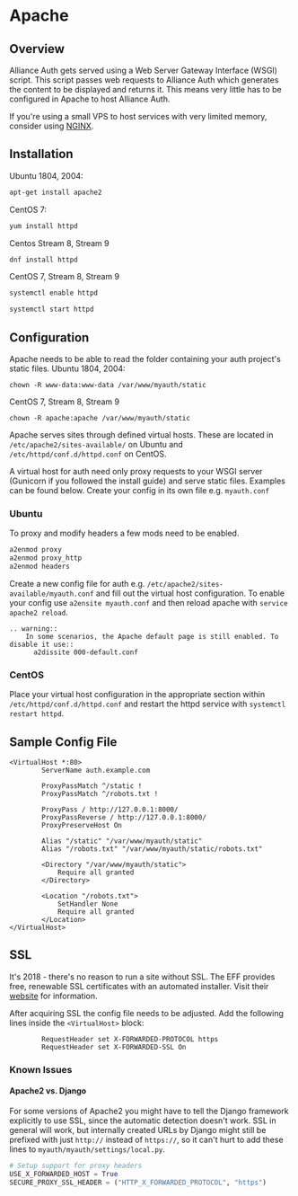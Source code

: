# Apache

## Overview

Alliance Auth gets served using a Web Server Gateway Interface (WSGI) script. This script passes web requests to Alliance Auth which generates the content to be displayed and returns it. This means very little has to be configured in Apache to host Alliance Auth.

If you're using a small VPS to host services with very limited memory, consider using [NGINX](nginx.md).

## Installation

Ubuntu 1804, 2004:
```bash
apt-get install apache2
```

CentOS 7:
```bash
yum install httpd
```
Centos Stream 8, Stream 9
```bash
dnf install httpd
```

CentOS 7, Stream 8, Stream 9
```bash
systemctl enable httpd
```

```bash
systemctl start httpd
```
## Configuration

Apache needs to be able to read the folder containing your auth project's static files.
Ubuntu 1804, 2004:
```
chown -R www-data:www-data /var/www/myauth/static
```
CentOS 7, Stream 8, Stream 9
```
chown -R apache:apache /var/www/myauth/static
```

Apache serves sites through defined virtual hosts. These are located in `/etc/apache2/sites-available/` on Ubuntu and `/etc/httpd/conf.d/httpd.conf` on CentOS.

A virtual host for auth need only proxy requests to your WSGI server (Gunicorn if you followed the install guide) and serve static files. Examples can be found below. Create your config in its own file e.g. `myauth.conf`

### Ubuntu

To proxy and modify headers a few mods need to be enabled.
```bash
a2enmod proxy
a2enmod proxy_http
a2enmod headers
```

Create a new config file for auth e.g. `/etc/apache2/sites-available/myauth.conf` and fill out the virtual host configuration. To enable your config use `a2ensite myauth.conf` and then reload apache with `service apache2 reload`.

```eval_rst
.. warning::
    In some scenarios, the Apache default page is still enabled. To disable it use::
      a2dissite 000-default.conf
```

### CentOS

Place your virtual host configuration in the appropriate section within `/etc/httpd/conf.d/httpd.conf` and restart the httpd service with `systemctl restart httpd`.

## Sample Config File

```
<VirtualHost *:80>
        ServerName auth.example.com

        ProxyPassMatch ^/static !
        ProxyPassMatch ^/robots.txt !

        ProxyPass / http://127.0.0.1:8000/
        ProxyPassReverse / http://127.0.0.1:8000/
        ProxyPreserveHost On

        Alias "/static" "/var/www/myauth/static"
        Alias "/robots.txt" "/var/www/myauth/static/robots.txt"

        <Directory "/var/www/myauth/static">
            Require all granted
        </Directory>

        <Location "/robots.txt">
            SetHandler None
            Require all granted
        </Location>
</VirtualHost>
```

## SSL

It's 2018 - there's no reason to run a site without SSL. The EFF provides free, renewable SSL certificates with an automated installer. Visit their [website](https://certbot.eff.org/) for information.

After acquiring SSL the config file needs to be adjusted. Add the following lines inside the `<VirtualHost>` block:

```
        RequestHeader set X-FORWARDED-PROTOCOL https
        RequestHeader set X-FORWARDED-SSL On
```

### Known Issues

#### Apache2 vs. Django

For some versions of Apache2 you might have to tell the Django framework explicitly
to use SSL, since the automatic detection doesn't work. SSL in general will work,
but internally created URLs by Django might still be prefixed with just `http://`
instead of `https://`, so it can't hurt to add these lines to
`myauth/myauth/settings/local.py`.

```python
# Setup support for proxy headers
USE_X_FORWARDED_HOST = True
SECURE_PROXY_SSL_HEADER = ("HTTP_X_FORWARDED_PROTOCOL", "https")
```
